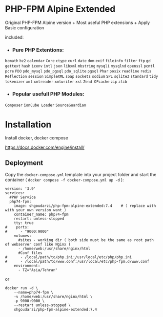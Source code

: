 # PHP-FPM Alpine Extended 
Original PHP-FPM Alpine version + Most useful PHP extensions + Apply Basic configuration

included:

+ ### Pure PHP Extentions:
`bcmath`
`bz2`
`calendar`
`Core`
`ctype`
`curl`
`date`
`dom`
`exif`
`fileinfo`
`filter`
`ftp`
`gd`
`gettext`
`hash`
`iconv`
`intl`
`json`
`libxml`
`mbstring`
`mysqli`
`mysqlnd`
`openssl`
`pcntl`
`pcre`
`PDO`
`pdo_mysql`
`pdo_pgsql`
`pdo_sqlite`
`pgsql`
`Phar`
`posix`
`readline`
`redis`
`Reflection`
`session`
`SimpleXML`
`soap`
`sockets`
`sodium`
`SPL`
`sqlite3`
`standard`
`tidy`
`tokenizer`
`xml`
`xmlreader`
`xmlwriter`
`xsl`
`Zend OPcache`
`zip`
`zlib`

+ ### Popular usefull PHP Modules:

`Composer`
`ionCube Loader`
`SourceGuardian`


# Installation


Install docker, docker compose

https://docs.docker.com/engine/install/


## Deployment

Copy the `docker-compose.yml` template into your project folder and start the container ( `docker compose -f docker-compose.yml up -d` ):

```
version: '3.9'
services:
  #PHP Service
  php74-fpm:
    image: shgoudarzi/php-fpm-alpine-extended:7.4    # ( replace with with your own version want )
    container_name: php74-fpm
    restart: unless-stopped
    tty: true
#    ports:
#      - "9000:9000"
    volumes:
      #sites - working dir ( both side must be the same as root path of webserver conf like Nginx )
      - /home/web:/usr/share/nginx/html
      #Conf files
#      - /local/path/to/php.ini:/usr/local/etc/php/php.ini
#      - /local/path/to/www.conf:/usr/local/etc/php-fpm.d/www.conf
    environment:
      - TZ="Asia/Tehran"
```


or

```
docker run -d \
    --name=php74-fpm \
    -v /home/web:/usr/share/nginx/html \
    -p 9000:9000 \
    --restart unless-stopped \
    shgoudarzi/php-fpm-alpine-extended:7.4
```

